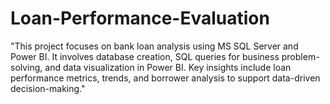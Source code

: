 # Loan-Performance-Evaluation
"This project focuses on bank loan analysis using MS SQL Server and Power BI. It involves database creation, SQL queries for business problem-solving, and data visualization in Power BI. Key insights include loan performance metrics, trends, and borrower analysis to support data-driven decision-making."
